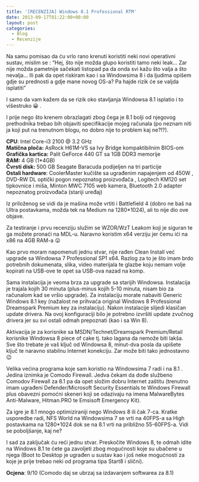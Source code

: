 ```yaml
---
title: '[RECENZIJA] Windows 8.1 Professional RTM'
date: 2013-09-17T01:22:00+00:00
layout: post
categories:
  - Blog
  - Recenzije
---
```

Na samu pomisao da ću vrlo rano krenuti koristiti neki novi operativni sustav, mislim se : &#8220;Hej, što nije možda glupo koristiti tamo neki leak&#8230; Zar nije možda pametnije sačekati listopad pa da onda svi kažu što valja a što nevalja&#8230; Ili pak da opet riskiram kao i sa Windowsima 8 i da ljudima opišem gdje su prednosti a gdje mane novog OS-a? Pa hajde rizik će se valjda isplatiti&#8221;

I samo da vam kažem da se rizik oko stavljanja Windowsa 8.1 isplatio i to višestruko 😀 .

I prije nego što krenem obrazlagati zbog čega je 8.1 bolji od njegovog prethodnika trebao bih objaviti specifikacije mojeg računala (po neznam niti ja koji put na trenutnom blogu, no dobro nije to problem kaj ne?!?).

**CPU**: Intel Core-i3 2100 @ 3.2 GHz  
**Matična ploča:** AsRock H61M-VS sa Ivy Bridge kompaktibilnim BIOS-om  
**Grafička kartica:** Palit GeForce 440 GT sa 1GB DDR3 memorije  
**RAM:** 4 GB (1*4GB)  
**Čvrsti disk:** 500 GB Seagate Baracuda podijeljen na tri particije  
**Ostali hardware**: CoolerMaster kučište sa ugrađenim napajenjem od 450W , DVD-RW DL optički pogon nepoznatog proizvođača , Logitech KM120 set tipkovnice i miša, Minton MWC 7105 web kamera, Bluetooth 2.0 adapter nepoznatog proizvođača (stariji uređaj)

Iz priloženog se vidi da je mašina može vrtiti i Battlefield 4 (dobro ne baš na Ultra postavkama, možda tek na Medium na 1280*1024), ali to nije dio ove objave.

Za testiranje i prvu recenziju služim se WZOR/WzT Leakom koji je siguran te ga možete pronaći na MDL-u. Naravno koristim x64 verziju jer čemu ići na x86 na 4GB RAM-a 😛

Kao prvo moram napomenuti jednu stvar, nije rađen Clean Install već upgrade sa Windowsa 7 Professional SP1 x64. Razlog za to je što imam brdo potrebnih dokumenata, slika, video materijala te glazbe koju nemam volje kopirati na USB-ove te opet sa USB-ova nazad na komp.

Sama instalacija je veoma brza za upgrade sa starijih Windowsa. Instalacija je trajala kojih 30 minuta (plus-minus kojih 5-10 minuta, nisam bio za računalom kad se vršio upgrade). Za instalaciju morate nabaviti Generic Windows 8.1 key (nažalost ne prihvaća original Windows 8 Professional Dreamspark Premium key za instalaciju). Nakon instalacije slijedi klasičan update drivera. Na ovoj konfiguraciji bilo je potrebno izvršiti update zvučnog drivera jer su svi ostali odmah prepoznati (kao i sa Win 8).

Aktivacija je za korisnike sa MSDN/Technet/Dreamspark Premium/Retail korisnike Windowsa 8 piece of cake tj. tako lagana da nemože biti lakša. Sve što trebate je vaš ključ od Windowsa 8, minut-dva posla da upišete ključ te naravno stabilnu Internet konekciju. Zar može biti tako jednostavno 😉

Velika većina programa koje sam koristio na Windowsima 7 radi i na 8.1 . Jedina iznimka je Comodo Firewall. Jedva čekam da dođe službeno Comodov Firewall za 8.1 pa da opet složim dobru Internet zaštitu (trenutno imam ugrađeni Defender/Microsoft Security Essentials te Windows Firewall plus obavezni pomoćni skeneri koji se odazivaju na imena MalwareBytes Anti-Malware, Hitman.PRO te Emsisoft Emergency Kit).

Za igre je 8.1 mnogo optimiziraniji nego Windows 8 ili čak 7-ca. Kratke usporedbe radi, NFS World na Windowsima 7 se vrti na 40FPS-a sa High postavkama na 1280*1024 dok se na 8.1 vrti na približno 55-60FPS-a. Vidi se poboljšanje, kaj ne?

I sad za zaključak ću reći jednu stvar. Preskočite Windows 8, te odmah idite na Windows 8.1 te ćete ga zavoljeti zbog mogućnosti koje su ubačene u njega (Boot to Desktop je ugrađen u sustav kao i još neke mogućnosti za koje je prije trebao neki od programa tipa Start8 i slični).

**Ocjena**: 9/10 (Comodo daj se ubrzaj sa izdavanjem softwarea za 8.1)